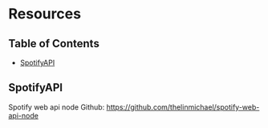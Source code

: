 # Resources

## Table of Contents
- [SpotifyAPI](#SpotifyAPI)

## SpotifyAPI
Spotify web api node
Github: https://github.com/thelinmichael/spotify-web-api-node
